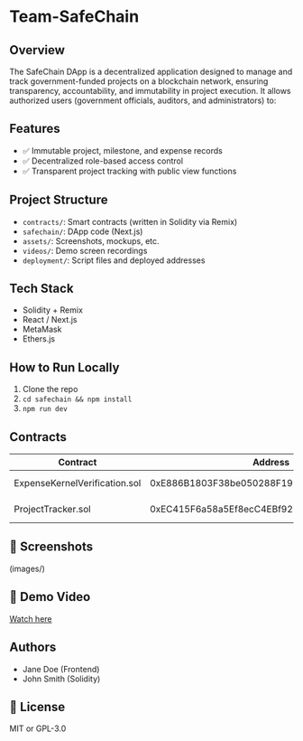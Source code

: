 # Team-SafeChain

## Overview
The SafeChain DApp is a decentralized application designed to manage and track government-funded projects on a blockchain network, ensuring transparency, accountability, and immutability in project execution. It allows authorized users (government officials, auditors, and administrators) to:

## Features
- ✅ Immutable project, milestone, and expense records
- ✅ Decentralized role-based access control
- ✅ Transparent project tracking with public view functions
  

## Project Structure
- `contracts/`: Smart contracts (written in Solidity via Remix)
- `safechain/`: DApp code (Next.js)
- `assets/`: Screenshots, mockups, etc.
- `videos/`: Demo screen recordings
- `deployment/`: Script files and deployed addresses

## Tech Stack
- Solidity +  Remix
- React / Next.js
- MetaMask
- Ethers.js

## How to Run Locally
1. Clone the repo  
2. `cd safechain && npm install`  
3. `npm run dev`

## Contracts
| Contract | Address | Network |
|----------|---------|---------|
| ExpenseKernelVerification.sol | 0xE886B1803F38be050288F193132D41749731D2ce| Sonic Testnet |
| ProjectTracker.sol | 0xEC415F6a58a5Ef8ecC4EBf929bb4344e95DFf234 | Sonic Testnet |

## 📸 Screenshots
(images/)

## 🎥 Demo Video
[Watch here](videos/)

## Authors
- Jane Doe (Frontend)
- John Smith (Solidity)

## 📄 License
MIT or GPL-3.0

